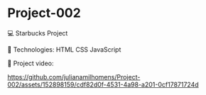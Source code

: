 # Project-002

💻 Starbucks Project 

🚀 Technologies:
    HTML
    CSS
    JavaScript

🎥 Project video:

https://github.com/julianamilhomens/Project-002/assets/152898159/cdf82d0f-4531-4a98-a201-0cf17871724d

